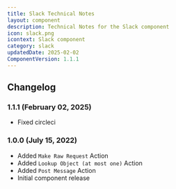 ```yaml
---
title: Slack Technical Notes
layout: component
description: Technical Notes for the Slack component
icon: slack.png
icontext: Slack component
category: slack
updatedDate: 2025-02-02
ComponentVersion: 1.1.1
---
```


## Changelog

### 1.1.1 (February 02, 2025)

* Fixed circleci

### 1.0.0 (July 15, 2022)

* Added `Make Raw Request` Action
* Added `Lookup Object (at most one)` Action
* Added `Post Message` Action
* Initial component release
